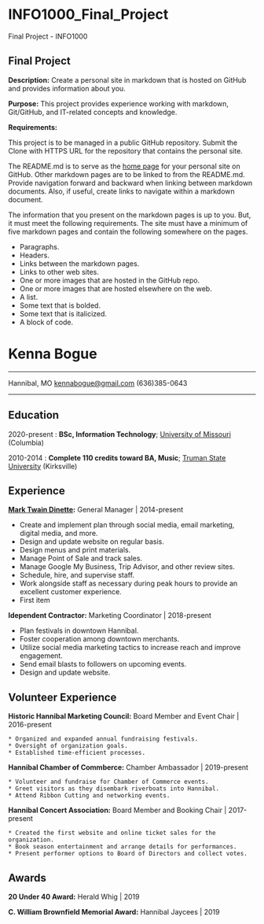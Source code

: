 # INFO1000_Final_Project
Final Project - INFO1000

## Final Project

**Description:** Create a personal site in markdown that is hosted on GitHub and provides information about you.

**Purpose:** This project provides experience working with markdown, Git/GitHub, and IT-related concepts and knowledge.

**Requirements:**

This project is to be managed in a public GitHub repository. Submit the Clone with HTTPS URL for the repository that contains the personal site.

The README.md is to serve as the [home page](https://en.wikipedia.org/wiki/Home_page) for your personal site on GitHub. Other markdown pages are to be linked to from the README.md. Provide navigation forward and backward when linking between markdown documents. Also, if useful, create links to navigate within a markdown document.

The information that you present on the markdown pages is up to you. But, it must meet the following requirements. The site must have a minimum of five markdown pages and contain the following somewhere on the pages.

* Paragraphs.
* Headers.
* Links between the markdown pages.
* Links to other web sites.
* One or more images that are hosted in the GitHub repo.
* One or more images that are hosted elsewhere on the web.
* A list.
* Some text that is bolded.
* Some text that is italicized.
* A block of code.


Kenna Bogue
============

-------------------     ----------------------------
Hannibal, MO         kennabogue@gmail.com         (636)385-0643
-------------------     ----------------------------

Education
---------

2020-present
:   **BSc, Information Technology**; [University of Missouri](https://missouri.edu/) (Columbia)

2010-2014
:   **Complete 110 credits toward BA, Music**; [Truman State University](https://www.truman.edu/) (Kirksville)


Experience
----------

**[Mark Twain Dinette](https://marktwaindinette.com/):** General Manager | 2014-present

* Create and implement plan through social media, email marketing, digital media, and more.
* Design and update website on regular basis.
* Design menus and print materials.
* Manage Point of Sale and track sales.
* Manage Google My Business, Trip Advisor, and other review sites.
* Schedule, hire, and supervise staff.
* Work alongside staff as necessary during peak hours to provide an excellent customer experience.
* First item

**Idependent Contractor:** Marketing Coordinator | 2018-present

* Plan festivals in downtown Hannibal.
* Foster cooperation among downtown merchants.
* Utilize social media marketing tactics to increase reach and improve engagement.
* Send email blasts to followers on upcoming events.
* Design and update website.


Volunteer Experience
--------------------

**Historic Hannibal Marketing Council:** Board Member and Event Chair | 2016-present   

    * Organized and expanded annual fundraising festivals.
    * Oversight of organization goals.
    * Established time-efficient processes.

**Hannibal Chamber of Commberce:** Chamber Ambassador | 2019-present

    * Volunteer and fundraise for Chamber of Commerce events.
    * Greet visitors as they disembark riverboats into Hannibal.
    * Attend Ribbon Cutting and networking events.

**Hannibal Concert Association:** Board Member and Booking Chair | 2017-present

    * Created the first website and online ticket sales for the organization.
    * Book season entertainment and arrange details for performances.
    * Present performer options to Board of Directors and collect votes.


Awards
----------------------------------------

**20 Under 40 Award:** Herald Whig | 2019

**C. William Brownfield Memorial Award:** Hannibal Jaycees | 2019


